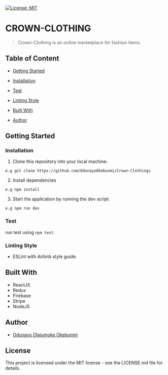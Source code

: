 [![License: MIT](https://img.shields.io/badge/License-MIT-yellow.svg)](https://opensource.org/licenses/MIT)
 
# CROWN-CLOTHING

> Crown-Clothing is an online marketplace for fashion items.


## Table of Content
 * [Getting Started](#getting-started)
 
 * [Installation](#installation)

 * [Test](#test)
 

 * [Linting Style](#linting-style)
 
 * [Built With](#built-with)
 
 * [Author](#author)


## Getting Started

### Installation
1. Clone this repository into your local machine:
```
e.g git clone https://github.com/OdunayoOkebunmi/Crown-Clothings
```
2. Install dependencies 
```
e.g npm install
```
3. Start the application by running the dev script.

```
e.g npm run dev
```

### Test
run test using ```npm test```.

### Linting Style
* ESLint with Airbnb style guide. 


## Built With
* ReactJS
* Redux
* Firebase
* Stripe
* NodeJS

## Author
*  [Odunayo Olajumoke Okebunmi](https://twitter.com/OdunayoO_)

## License
This project is licensed under the MIT license - see the LICENSE.md file for details.
